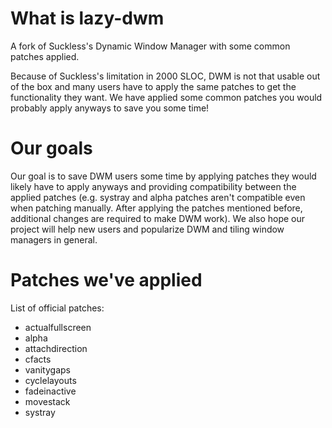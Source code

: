 # What is lazy-dwm
A fork of Suckless's Dynamic Window Manager with some common patches applied.

Because of Suckless's limitation in 2000 SLOC, DWM is not that usable out of the box and many users have to apply the same patches to get the functionality they want. We have applied some common patches you would probably apply anyways to save you some time!

# Our goals
Our goal is to save DWM users some time by applying patches they would likely have to apply anyways and providing compatibility between the applied patches (e.g. systray and alpha patches aren't compatible even when patching manually. After applying the patches mentioned before, additional changes are required to make DWM work). We also hope our project will help new users and popularize DWM and tiling window managers in general.

# Patches we've applied

List of official patches:

* actualfullscreen
* alpha
* attachdirection
* cfacts
* vanitygaps
* cyclelayouts
* fadeinactive
* movestack
* systray
